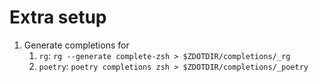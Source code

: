 # Extra setup

1. Generate completions for
   1. `rg`: `rg --generate complete-zsh > $ZDOTDIR/completions/_rg`
   2. `poetry`: `poetry completions zsh > $ZDOTDIR/completions/_poetry`
